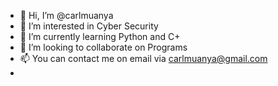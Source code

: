 - 👋 Hi, I’m @carlmuanya
- 👀 I’m interested in Cyber Security
- 🌱 I’m currently learning Python and C+
- 💞️ I’m looking to collaborate on Programs
- 📫 You can contact me on email via carlmuanya@gmail.com
- 
